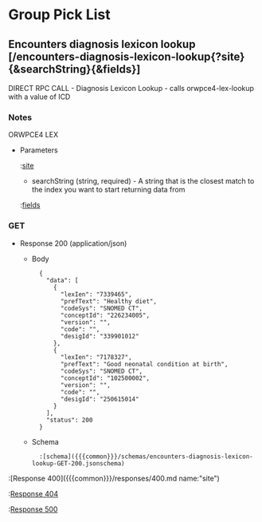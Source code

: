 # Group Pick List

## Encounters diagnosis lexicon lookup [/encounters-diagnosis-lexicon-lookup{?site}{&searchString}{&fields}]

DIRECT RPC CALL - Diagnosis Lexicon Lookup - calls orwpce4-lex-lookup with a value of ICD

### Notes

ORWPCE4 LEX

+ Parameters

    :[site]({{{common}}}/parameters/site.md)

    + searchString (string, required) - A string that is the closest match to the index you want to start returning data from

    :[fields]({{{common}}}/parameters/fields.md)

### GET

+ Response 200 (application/json)

    + Body

            {
              "data": [
                {
                  "lexIen": "7339465",
                  "prefText": "Healthy diet",
                  "codeSys": "SNOMED CT",
                  "conceptId": "226234005",
                  "version": "",
                  "code": "",
                  "desigId": "339901012"
                },
                {
                  "lexIen": "7178327",
                  "prefText": "Good neonatal condition at birth",
                  "codeSys": "SNOMED CT",
                  "conceptId": "102500002",
                  "version": "",
                  "code": "",
                  "desigId": "250615014"
                }
              ],
              "status": 200
            }

    + Schema

            :[schema]({{{common}}}/schemas/encounters-diagnosis-lexicon-lookup-GET-200.jsonschema)

:[Response 400]({{{common}}}/responses/400.md name:"site")

:[Response 404]({{{common}}}/responses/404.md)

:[Response 500]({{{common}}}/responses/500.md)


